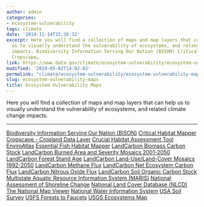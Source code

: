 ```yaml
---
author: admin
categories:
- ecosystem-vulnerability
tags: climate
date: '2014-11-14T15:26:32'
excerpt: Here you will find a collection of maps and map layers that can help
  us to visually understand the vulnerability of ecosystems, and related climate change
  impacts. Biodiversity Information Serving Our Nation (BISON) Critical Habitat Mapper
  Cropscape…
link: https://www.data.gov/climate/ecosystem-vulnerability/ecosystem-vulnerability-maps/
modified: '2019-05-02T14:02:02'
permalink: "climate/ecosystem-vulnerability/ecosystem-vulnerability-maps/"
slug: ecosystem-vulnerability-maps
title: Ecosystem Vulnerability Maps
---
```


Here you will find a collection of maps and map layers that can help us to visually understand the vulnerability of ecosystems, and related climate change impacts.

---

[Biodiversity Information Serving Our Nation (BISON)](https://bison.usgs.gov/#home)
[Critical Habitat Mapper](http://ecos.fws.gov/crithab/flex/crithabMapper.jsp? "Critical Habitat Mapper")
[Cropscape - Cropland Data Layer](http://nassgeodata.gmu.edu/CropScape/ "Cropscape - Cropland Data Layer")
[Crucial Habitat Assessment Tool](http://www.wafwachat.org/map)
[EnviroAtlas](http://enviroatlas.epa.gov/enviroatlas/InteractiveMapEntrance/InteractiveMap/index.html "EnviroAtlas")
[Essential Fish Habitat Mapper](http://www.habitat.noaa.gov/protection/efh/efhmapper/index.html "Essential Fish Habitat Mapper")
[LandCarbon Biomass Carbon Stock](https://www.usgs.gov/apps/landcarbon/categories/biomass-c/download/ "LandCarbon Biomass Carbon Stock")
[LandCarbon Burned Area and Severity Mosaics 2001-2050](https://www.usgs.gov/apps/landcarbon/categories/burn-area/download/ "LandCarbon Burned Area and Severity Mosaics 2001-2050")
[LandCarbon Forest Stand Age](https://www.usgs.gov/apps/landcarbon/categories/stand-age/download/ "LandCarbon Forest Stand Age")
[LandCarbon Land-Use/Land-Cover Mosaics 1992-2050](https://www.usgs.gov/apps/landcarbon/categories/land-use/download/ "LandCarbon Land-Use/Land-Cover Mosaics 1992-2050")
[LandCarbon Methane Flux](https://www.usgs.gov/apps/landcarbon/categories/ch4-flux/download/ "LandCarbon Methane Flux")
[LandCarbon Net Ecosystem Carbon Flux](https://www.usgs.gov/apps/landcarbon/categories/net-ecosystem-c-balance/download/ "LandCarbon Net Ecosystem Carbon Flux")
[LandCarbon Nitrous Oxide Flux](https://www.usgs.gov/apps/landcarbon/categories/n2o-flux/download/ "LandCarbon Nitrous Oxide Flux")
[LandCarbon Soil Organic Carbon Stock](https://www.usgs.gov/apps/landcarbon/categories/soil-c/download/ "LandCarbon Soil Organic Carbon Stock")
[Multistate Aquatic Resource Information System (MARIS)](http://ecosystems.usgs.gov/fishhabitat/data_viewer.jsp "Multistate Aquatic Resource Information System (MARIS)")
[National Assessment of Shoreline Change](https://coastalmap.marine.usgs.gov/js_map/national/ShoreLC/ "National Assessment of Shoreline Change")
[National Land Cover Database (NLCD)](http://www.mrlc.gov/eva/ "National Land Cover Database (NLCD)")
[The National Map Viewer](https://apps.nationalmap.gov/viewer/)
[National Water Information System](http://maps.waterdata.usgs.gov/mapper/index.html "National Water Information System")
[USA Soil Survey](http://websoilsurvey.sc.egov.usda.gov/App/WebSoilSurvey.aspx "USA Soil Survey")
[USFS Forests to Faucets](http://www.arcgis.com/home/webmap/viewer.html?webmap=5a35484eba6c428bb1a0185729e7e6ff "USFS Forests to Faucets")
[USGS Ecosystems Map](http://rmgsc.cr.usgs.gov/ecosystems/dataviewer.shtml "USGS Ecosystems Map")
